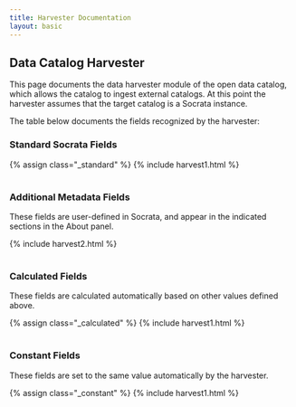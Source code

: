 ```yaml
---
title: Harvester Documentation
layout: basic
---
```


## Data Catalog Harvester

This page documents the data harvester module of the open data catalog, which allows the catalog to ingest external catalogs.
At this point the harvester assumes that the target catalog is a Socrata instance.

The table below documents the fields recognized by the harvester:

### Standard Socrata Fields ###

<table class="harvesting">
{% assign class="_standard" %}
{% include harvest1.html %}
</table>

### Additional Metadata Fields ###

These fields are user-defined in Socrata, and appear in the indicated sections in the About panel.

<table class="harvesting">
{% include harvest2.html %}
</table>

### Calculated Fields ###

These fields are calculated automatically based on other values defined above.

<table class="harvesting">
{% assign class="_calculated" %}
{% include harvest1.html %}
</table>

### Constant Fields ###

These fields are set to the same value automatically by the harvester.

<table class="harvesting">
{% assign class="_constant" %}
{% include harvest1.html %}
</table>
